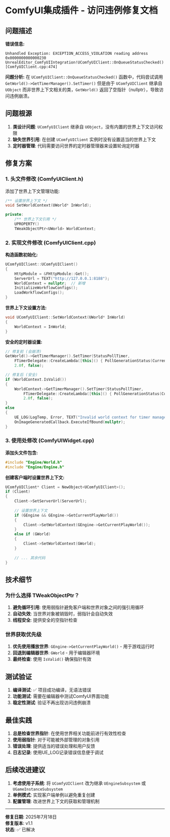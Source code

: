# ComfyUI集成插件 - 访问违例修复文档

## 问题描述

**错误信息:**
```
Unhandled Exception: EXCEPTION_ACCESS_VIOLATION reading address 0x0000000000000230
UnrealEditor_ComfyUIIntegration!UComfyUIClient::OnQueueStatusChecked() [ComfyUIClient.cpp:474]
```

**问题分析:**
在 `UComfyUIClient::OnQueueStatusChecked()` 函数中，代码尝试调用 `GetWorld()->GetTimerManager().SetTimer()` 但是由于 `UComfyUIClient` 继承自 `UObject` 而非世界上下文相关的类，`GetWorld()` 返回了空指针（nullptr），导致访问违例崩溃。

## 问题根源

1. **类设计问题**: `UComfyUIClient` 继承自 `UObject`，没有内置的世界上下文访问权限
2. **缺失世界引用**: 在创建 `UComfyUIClient` 实例时没有设置适当的世界上下文
3. **定时器管理**: 代码需要访问世界的定时器管理器来设置轮询定时器

## 修复方案

### 1. 头文件修改 (ComfyUIClient.h)

添加了世界上下文管理功能:

```cpp
/** 设置世界上下文 */
void SetWorldContext(UWorld* InWorld);

private:
    /** 世界上下文引用 */
    UPROPERTY()
    TWeakObjectPtr<UWorld> WorldContext;
```

### 2. 实现文件修改 (ComfyUIClient.cpp)

**构造函数初始化:**
```cpp
UComfyUIClient::UComfyUIClient()
{
    HttpModule = &FHttpModule::Get();
    ServerUrl = TEXT("http://127.0.0.1:8188");
    WorldContext = nullptr;  // 新增
    InitializeWorkflowConfigs();
    LoadWorkflowConfigs();
}
```

**世界上下文设置方法:**
```cpp
void UComfyUIClient::SetWorldContext(UWorld* InWorld)
{
    WorldContext = InWorld;
}
```

**安全的定时器设置:**
```cpp
// 修复前 (会崩溃)
GetWorld()->GetTimerManager().SetTimer(StatusPollTimer, 
    FTimerDelegate::CreateLambda([this]() { PollGenerationStatus(CurrentPromptId); }),
    2.0f, false);

// 修复后 (安全)
if (WorldContext.IsValid())
{
    WorldContext->GetTimerManager().SetTimer(StatusPollTimer, 
        FTimerDelegate::CreateLambda([this]() { PollGenerationStatus(CurrentPromptId); }),
        2.0f, false);
}
else
{
    UE_LOG(LogTemp, Error, TEXT("Invalid world context for timer management"));
    OnImageGeneratedCallback.ExecuteIfBound(nullptr);
}
```

### 3. 使用处修改 (ComfyUIWidget.cpp)

**添加头文件包含:**
```cpp
#include "Engine/World.h"
#include "Engine/Engine.h"
```

**创建客户端时设置世界上下文:**
```cpp
UComfyUIClient* Client = NewObject<UComfyUIClient>();
if (Client)
{
    Client->SetServerUrl(ServerUrl);
    
    // 设置世界上下文
    if (GEngine && GEngine->GetCurrentPlayWorld())
    {
        Client->SetWorldContext(GEngine->GetCurrentPlayWorld());
    }
    else if (GWorld)
    {
        Client->SetWorldContext(GWorld);
    }
    
    // ... 其余代码
}
```

## 技术细节

### 为什么选择 TWeakObjectPtr？

1. **避免循环引用**: 使用弱指针避免客户端和世界对象之间的强引用循环
2. **自动失效**: 当世界对象被销毁时，弱指针会自动失效
3. **线程安全**: 提供安全的空指针检查

### 世界获取优先级

1. **优先使用播放世界**: `GEngine->GetCurrentPlayWorld()` - 用于游戏运行时
2. **回退到编辑器世界**: `GWorld` - 用于编辑器环境
3. **最终检查**: 使用 `IsValid()` 确保指针有效

## 测试验证

1. **编译测试**: ✅ 项目成功编译，无语法错误
2. **功能测试**: 需要在编辑器中测试ComfyUI界面功能
3. **稳定性测试**: 验证不再出现访问违例崩溃

## 最佳实践

1. **总是检查世界指针**: 在使用世界相关功能前进行有效性检查
2. **使用弱指针**: 对于可能被外部管理的对象引用
3. **错误处理**: 提供适当的错误处理和用户反馈
4. **日志记录**: 使用UE_LOG记录错误信息便于调试

## 后续改进建议

1. **考虑使用子系统**: 将 `UComfyUIClient` 改为继承 `UEngineSubsystem` 或 `UGameInstanceSubsystem`
2. **单例模式**: 实现客户端单例以避免重复创建
3. **配置管理**: 改进世界上下文的获取和管理机制

---

**修复日期**: 2025年7月18日  
**修复版本**: v1.1  
**状态**: ✅ 已解决
